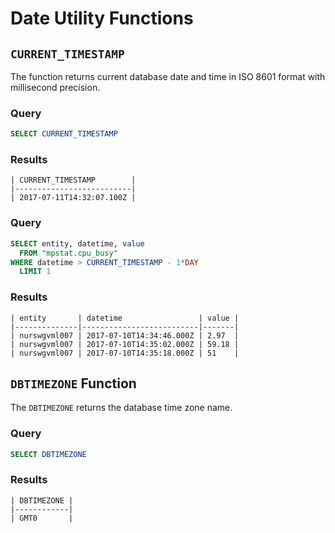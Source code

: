 # Date Utility Functions

## `CURRENT_TIMESTAMP`

The function returns current database date and time in ISO 8601 format with millisecond precision.

### Query

```sql
SELECT CURRENT_TIMESTAMP
```

### Results

```ls
| CURRENT_TIMESTAMP        |
|--------------------------|
| 2017-07-11T14:32:07.100Z |
```

### Query

```sql
SELECT entity, datetime, value
  FROM "mpstat.cpu_busy"
WHERE datetime > CURRENT_TIMESTAMP - 1*DAY
  LIMIT 1
```

### Results

```ls
| entity       | datetime                 | value |
|--------------|--------------------------|-------|
| nurswgvml007 | 2017-07-10T14:34:46.000Z | 2.97  |
| nurswgvml007 | 2017-07-10T14:35:02.000Z | 59.18 |
| nurswgvml007 | 2017-07-10T14:35:18.000Z | 51    |
```

## `DBTIMEZONE` Function

The `DBTIMEZONE` returns the database time zone name.

### Query

```sql
SELECT DBTIMEZONE
```

### Results

```ls
| DBTIMEZONE |
|------------|
| GMT0       |
```
